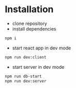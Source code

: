 # Installation

- clone repository 
- install dependencies
```bash
npm i
```
- start react app in dev mode
```bash
npm run dev:client
```
- start server in dev mode
```bash
npm run db-start
npm run dev:server
```